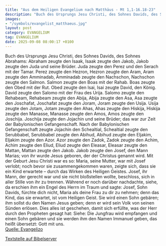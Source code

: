 ```yaml
---
title: "Aus dem Heiligen Evangelium nach Matthäus - Mt 1,1-16.18-23"
description: "Buch des Ursprungs Jesu Christi, des Sohnes Davids, des Sohnes Abrahams: Abraham zeugte den Isaak, Isaak zeugte den Jakob, Jakob zeugte den Juda und seine Brüder. Juda zeugte den Perez und den Serach mit der Tamar. Perez zeugte den Hezron, Hezron zeugte den Aram, Aram zeugte den ...."
images:
- "/symbols/evangelist_matthaeus.jpg"
layout: post
category: EVANGELIUM
tag: EVANGELIUM
date: 2025-09-08 08:00:17 +0100
---
```

Buch des Ursprungs Jesu Christi, des Sohnes Davids, des Sohnes Abrahams:
Abraham zeugte den Isaak, Isaak zeugte den Jakob, Jakob zeugte den Juda und seine Brüder.
Juda zeugte den Perez und den Serach mit der Tamar. Perez zeugte den Hezron, Hezron zeugte den Aram,
Aram zeugte den Amminadab, Amminadab zeugte den Nachschon, Nachschon zeugte den Salmon.<!--more-->
Salmon zeugte den Boas mit der Rahab. Boas zeugte den Obed mit der Rut. Obed zeugte den Isai,
Isai zeugte David, den König. David zeugte den Salomo mit der Frau des Urija.
Salomo zeugte den Rehabeam, Rehabeam zeugte den Abija, Abija zeugte den Asa,
Asa zeugte den Joschafat, Joschafat zeugte den Joram, Joram zeugte den Usija.
Usija zeugte den Jotam, Jotam zeugte den Ahas, Ahas zeugte den Hiskija,
Hiskija zeugte den Manasse, Manasse zeugte den Amos, Amos zeugte den Joschija.
Joschija zeugte den Jojachin und seine Brüder; das war zur Zeit der Babylonischen Gefangenschaft.
Nach der Babylonischen Gefangenschaft zeugte Jojachin den Schealtial, Schealtial zeugte den Serubbabel,
Serubbabel zeugte den Abihud, Abihud zeugte den Eljakim, Eljakim zeugte den Azor.
Azor zeugte den Zadok, Zadok zeugte den Achim, Achim zeugte den Eliud,
Eliud zeugte den Eleasar, Eleasar zeugte den Mattan, Mattan zeugte den Jakob.
Jakob zeugte den Josef, den Mann Marias; von ihr wurde Jesus geboren, der der Christus genannt wird.
Mit der Geburt Jesu Christi war es so: Maria, seine Mutter, war mit Josef verlobt; noch bevor sie zusammengekommen waren, zeigte sich, dass sie ein Kind erwartete – durch das Wirken des Heiligen Geistes.
Josef, ihr Mann, der gerecht war und sie nicht bloßstellen wollte, beschloss, sich in aller Stille von ihr zu trennen.
Während er noch darüber nachdachte, siehe, da erschien ihm ein Engel des Herrn im Traum und sagte: Josef, Sohn Davids, fürchte dich nicht, Maria als deine Frau zu dir zu nehmen; denn das Kind, das sie erwartet, ist vom Heiligen Geist.
Sie wird einen Sohn gebären; ihm sollst du den Namen Jesus geben; denn er wird sein Volk von seinen Sünden erlösen.
Dies alles ist geschehen, damit sich erfüllte, was der Herr durch den Propheten gesagt hat:
Siehe: Die Jungfrau wird empfangen und einen Sohn gebären und sie werden ihm den Namen Immanuel geben, das heißt übersetzt: Gott mit uns.<br>
[Quelle: Evangelizo](https://evangeliumtagfuertag.org/DE/gospel)

[Textstelle auf Bibelserver](https://www.bibleserver.com/EU/Matthäus1,1-16.18-23)
